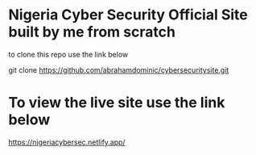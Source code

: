 # Nigeria Cyber Security Official Site built by me from scratch 

to clone this repo use the link below

git clone https://github.com/abrahamdominic/cybersecuritysite.git

# To view the live site use the link below

https://nigeriacybersec.netlify.app/
